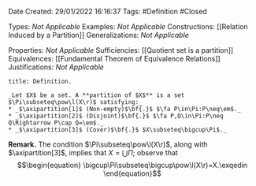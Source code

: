 <div class="topSpace"></div>

Date Created: 29/01/2022 16:16:37
Tags: #Definition #Closed 

Types: _Not Applicable_
Examples: _Not Applicable_
Constructions: [[Relation Induced by a Partition]]
Generalizations: _Not Applicable_

Properties: _Not Applicable_
Sufficiencies: [[Quotient set is a partition]]
Equivalences: [[Fundamental Theorem of Equivalence Relations]]
Justifications: _Not Applicable_

``` ad-Definition
title: Definition.

_Let $X$ be a set. A **partition of $X$** is a set $\Pi\subseteq\pow\l(X\r)$ satisfying:_
* _$\axipartition[1]$ (Non-empty)$\bf{.}$ $\fa P\in\Pi:P\neq\em$._
* _$\axipartition[2]$ (Disjoint)$\bf{.}$ $\fa P,Q\in\Pi:P\neq Q\Rightarrow P\cap Q=\em$._
* _$\axipartition[3]$ (Cover)$\bf{.}$ $X\subseteq\bigcup\Pi$._

```

**Remark.** The condition $\Pi\subseteq\pow\l(X\r)$, along with $\axipartition[3]$, implies that $X=\bigcup\Pi$; observe that
$$\begin{equation}
    \bigcup\Pi\subseteq\bigcup\pow\l(X\r)=X.\exqedin
\end{equation}$$
